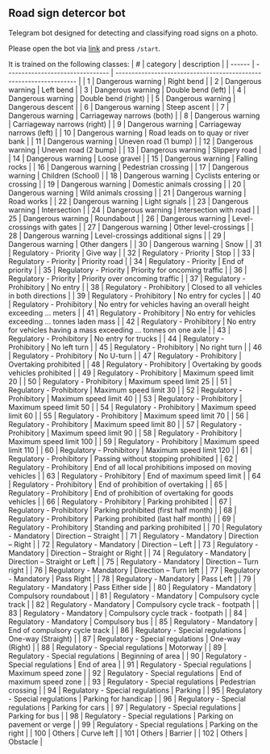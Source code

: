 ## Road sign detercor bot

Telegram bot designed for detecting and classifying road signs on a photo.

Please open the bot via [link](https://t.me/road_sign_classifier_bot) and press `/start`.

It is trained on the following classes:
| #      | category                         | description                                                        |
| ------ | -------------------------------- | ------------------------------------------------------------------ |
| 1      | Dangerous warning                | Right bend                                                         |
| 2      | Dangerous warning                | Left bend                                                          |
| 3      | Dangerous warning                | Double bend (left)                                                 |
| 4      | Dangerous warning                | Double bend (right)                                                |
| 5      | Dangerous warning                | Dangerous descent                                                  |
| 6      | Dangerous warning                | Steep ascent                                                       |
| 7      | Dangerous warning                | Carriageway narrows (both)                                         |
| 8      | Dangerous warning                | Carriageway narrows (right)                                        |
| 9      | Dangerous warning                | Carriageway narrows (left)                                         |
| 10     | Dangerous warning                | Road leads on to quay or river bank                                |
| 11     | Dangerous warning                | Uneven road (1 bump)                                               |
| 12     | Dangerous warning                | Uneven road (2 bump)                                               |
| 13     | Dangerous warning                | Slippery road                                                      |
| 14     | Dangerous warning                | Loose gravel                                                       |
| 15     | Dangerous warning                | Falling rocks                                                      |
| 16     | Dangerous warning                | Pedestrian crossing                                                |
| 17     | Dangerous warning                | Children (School)                                                  |
| 18     | Dangerous warning                | Cyclists entering or crossing                                      |
| 19     | Dangerous warning                | Domestic animals crossing                                          |
| 20     | Dangerous warning                | Wild animals crossing                                              |
| 21     | Dangerous warning                | Road works                                                         |
| 22     | Dangerous warning                | Light signals                                                      |
| 23     | Dangerous warning                | Intersection                                                       |
| 24     | Dangerous warning                | Intersection with road                                             |
| 25     | Dangerous warning                | Roundabout                                                         |
| 26     | Dangerous warning                | Level-crossings with gates                                         |
| 27     | Dangerous warning                | Other level-crossings                                              |
| 28     | Dangerous warning                | Level-crossings additional signs                                   |
| 29     | Dangerous warning                | Other dangers                                                      |
| 30     | Dangerous warning                | Snow                                                               |
| 31     | Regulatory - Priority            | Give way                                                           |
| 32     | Regulatory - Priority            | Stop                                                               |
| 33     | Regulatory - Priority            | Priority road                                                      |
| 34     | Regulatory - Priority            | End of priority                                                    |
| 35     | Regulatory - Priority            | Priority for oncoming traffic                                      |
| 36     | Regulatory - Priority            | Priority over oncoming traffic                                     |
| 37     | Regulatory - Prohibitory         | No entry                                                           |
| 38     | Regulatory - Prohibitory         | Closed to all vehicles in both directions                          |
| 39     | Regulatory - Prohibitory         | No entry for cycles                                                |
| 40     | Regulatory - Prohibitory         | No entry for vehicles having an overall height exceeding … meters  |
| 41     | Regulatory - Prohibitory         | No entry for vehicles exceeding … tonnes laden mass                |
| 42     | Regulatory - Prohibitory         | No entry for vehicles having a mass exceeding … tonnes on one axle |
| 43     | Regulatory - Prohibitory         | No entry for trucks                                                |
| 44     | Regulatory - Prohibitory         | No left turn                                                       |
| 45     | Regulatory - Prohibitory         | No right turn                                                      |
| 46     | Regulatory - Prohibitory         | No U-turn                                                          |
| 47     | Regulatory - Prohibitory         | Overtaking prohibited                                              |
| 48     | Regulatory - Prohibitory         | Overtaking by goods vehicles prohibited                            |
| 49     | Regulatory - Prohibitory         | Maximum speed limit 20                                             |
| 50     | Regulatory - Prohibitory         | Maximum speed limit 25                                             |
| 51     | Regulatory - Prohibitory         | Maximum speed limit 30                                             |
| 52     | Regulatory - Prohibitory         | Maximum speed limit 40                                             |
| 53     | Regulatory - Prohibitory         | Maximum speed limit 50                                             |
| 54     | Regulatory - Prohibitory         | Maximum speed limit 60                                             |
| 55     | Regulatory - Prohibitory         | Maximum speed limit 70                                             |
| 56     | Regulatory - Prohibitory         | Maximum speed limit 80                                             |
| 57     | Regulatory - Prohibitory         | Maximum speed limit 90                                             |
| 58     | Regulatory - Prohibitory         | Maximum speed limit 100                                            |
| 59     | Regulatory - Prohibitory         | Maximum speed limit 110                                            |
| 60     | Regulatory - Prohibitory         | Maximum speed limit 120                                            |
| 61     | Regulatory - Prohibitory         | Passing without stopping prohibited                                |
| 62     | Regulatory - Prohibitory         | End of all local prohibitions imposed on moving vehicles           |
| 63     | Regulatory - Prohibitory         | End of maximum speed limit                                         |
| 64     | Regulatory - Prohibitory         | End of prohibition of overtaking                                   |
| 65     | Regulatory - Prohibitory         | End of prohibition of overtaking for goods vehicles                |
| 66     | Regulatory - Prohibitory         | Parking prohibited                                                 |
| 67     | Regulatory - Prohibitory         | Parking prohibited (first half month)                              |
| 68     | Regulatory - Prohibitory         | Parking prohibited (last half month)                               |
| 69     | Regulatory - Prohibitory         | Standing and parking prohibited                                    |
| 70     | Regulatory - Mandatory           | Direction – Straight                                               |
| 71     | Regulatory - Mandatory           | Direction – Right                                                  |
| 72     | Regulatory - Mandatory           | Direction – Left                                                   |
| 73     | Regulatory - Mandatory           | Direction – Straight or Right                                      |
| 74     | Regulatory - Mandatory           | Direction – Straight or Left                                       |
| 75     | Regulatory - Mandatory           | Direction – Turn right                                             |
| 76     | Regulatory - Mandatory           | Direction – Turn left                                              |
| 77     | Regulatory - Mandatory           | Pass Right                                                         |
| 78     | Regulatory - Mandatory           | Pass Left                                                          |
| 79     | Regulatory - Mandatory           | Pass Either side                                                   |
| 80     | Regulatory - Mandatory           | Compulsory roundabout                                              |
| 81     | Regulatory - Mandatory           | Compulsory cycle track                                             |
| 82     | Regulatory - Mandatory           | Compulsory cycle track - footpath                                  |
| 83     | Regulatory - Mandatory           | Compulsory cycle track - footpath                                  |
| 84     | Regulatory - Mandatory           | Compulsory bus                                                     |
| 85     | Regulatory - Mandatory           | End of compulsory cycle track                                      |
| 86     | Regulatory - Special regulations | One-way (Straight)                                                 |
| 87     | Regulatory - Special regulations | One-way (Right)                                                    |
| 88     | Regulatory - Special regulations | Motorway                                                           |
| 89     | Regulatory - Special regulations | Beginning of area                                                  |
| 90     | Regulatory - Special regulations | End of area                                                        |
| 91     | Regulatory - Special regulations | Maximum speed zone                                                 |
| 92     | Regulatory - Special regulations | End of maximum speed zone                                          |
| 93     | Regulatory - Special regulations | Pedestrian crossing                                                |
| 94     | Regulatory - Special regulations | Parking                                                            |
| 95     | Regulatory - Special regulations | Parking for handicap                                               |
| 96     | Regulatory - Special regulations | Parking for cars                                                   |
| 97     | Regulatory - Special regulations | Parking for bus                                                    |
| 98     | Regulatory - Special regulations | Parking on pavement or verge                                       |
| 99     | Regulatory - Special regulations | Parking on the right                                               |
| 100    | Others                           | Curve left                                                         |
| 101    | Others                           | Barrier                                                            |
| 102    | Others                           | Obstacle                                                           |

